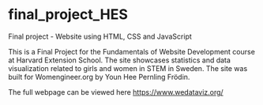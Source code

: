 # final_project_HES
Final project - Website using HTML, CSS and JavaScript

This is a Final Project for the Fundamentals of Website Development course at Harvard Extension School. 
The site showcases statistics and data visualization related to girls and women in STEM in Sweden.
The site was built for Womengineer.org by Youn Hee Pernling Frödin.

The full webpage can be viewed here https://www.wedataviz.org/
